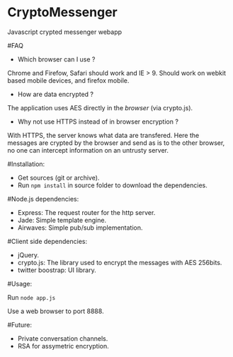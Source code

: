 CryptoMessenger
===============

Javascript crypted messenger webapp

#FAQ
* Which browser can I use ?

Chrome and Firefow, Safari should work and IE > 9.
Should work on webkit based mobile devices, and firefox mobile.

* How are data encrypted ?

The application uses AES directly in the *browser* (via crypto.js).

* Why not use HTTPS instead of in browser encryption ?

With HTTPS, the server knows what data are transfered.
Here the messages are crypted by the browser and send as is to the other browser, no one can intercept information on an untrusty server.

#Installation:
* Get sources (git or archive).
* Run `npm install` in source folder to download the dependencies.

#Node.js dependencies:
* Express: The request router for the http server.
* Jade: Simple template engine.
* Airwaves: Simple pub/sub implementation.

#Client side dependencies:
* jQuery.
* crypto.js: The library used to encrypt the messages with AES 256bits.
* twitter boostrap: UI library.

#Usage:

Run `node app.js`

Use a web browser to port 8888.

#Future:
* Private conversation channels.
* RSA for assymetric encryption.